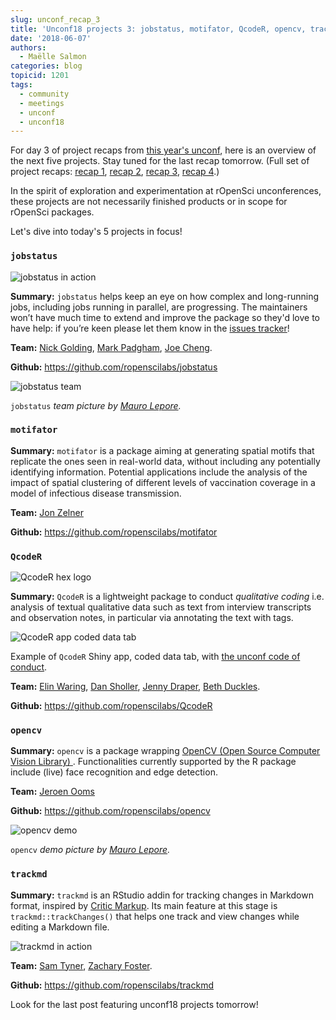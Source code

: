 ```yaml
---
slug: unconf_recap_3
title: 'Unconf18 projects 3: jobstatus, motifator, QcodeR, opencv, trackmd'
date: '2018-06-07'
authors:
  - Maëlle Salmon
categories: blog
topicid: 1201
tags:
  - community
  - meetings
  - unconf
  - unconf18
---
```


For day 3 of project recaps from [this year's unconf]((/tags/unconf18/)), here is an overview of the next five projects. Stay tuned for the last recap tomorrow. (Full set of project recaps: [recap 1](/blog/2018/06/05/unconf_recap_1/), [recap 2](/blog/2018/06/06/unconf18_recap_2/), [recap 3](/blog/2018/06/07/unconf_recap_3/), [recap 4](/blog/2018/06/08/unconf_recap_4/).)

In the spirit of exploration and experimentation at rOpenSci unconferences, these projects are not necessarily finished products or in scope for rOpenSci packages.

Let's dive into today's 5 projects in focus! 
### `jobstatus`

![jobstatus in action](/img/blog-images/2018-06-07-unconf18_recap_3/jobstatus.gif)

**Summary:** `jobstatus` helps keep an eye on how complex and long-running jobs, including jobs running in parallel, are progressing. The maintainers won’t have much time to extend and improve the package so they'd love to have help: if you’re keen please let them know in the [issues tracker](https://github.com/ropenscilabs/jobstatus/issues)!

**Team:** [Nick Golding](https://github.com/goldingn), [Mark Padgham](https://github.com/mpadge), [Joe Cheng](https://github.com/jcheng5).


**Github:** https://github.com/ropenscilabs/jobstatus

![jobstatus team](/img/blog-images/2018-06-07-unconf18_recap_3/jobstatus.jpg)

`jobstatus` *team picture by [Mauro Lepore](https://twitter.com/mauro_lepore).*

### `motifator`

**Summary:** `motifator` is a package aiming at generating spatial motifs that replicate the ones seen in real-world data, without including any potentially identifying information. Potential applications include the analysis of the impact of spatial clustering of different levels of vaccination coverage in a model of infectious disease transmission.

**Team:** [Jon Zelner](http://www.jonzelner.net/)

**Github:** https://github.com/ropenscilabs/motifator

### `QcodeR`

![QcodeR hex logo](/img/blog-images/2018-06-07-unconf18_recap_3/qcoder.png)

**Summary:** `QcodeR` is a lightweight package to conduct _qualitative coding_ i.e. analysis of textual qualitative data such as text from interview transcripts and observation notes, in particular via annotating the text with tags.

![QcodeR app coded data tab](/img/blog-images/2018-06-07-unconf18_recap_3/qcoder_codeddata.png)

Example of `QcodeR` Shiny app, coded data tab, with [the unconf code of conduct](http://unconf18.ropensci.org/coc.html).

**Team:** [Elin Waring](https://github.com/elinw), [Dan Sholler](https://github.com/dsholler), [Jenny Draper](https://github.com/learithe), [Beth Duckles](https://github.com/bduckles).

**Github:** https://github.com/ropenscilabs/QcodeR

### `opencv`

**Summary:** `opencv` is a package wrapping [OpenCV (Open Source Computer Vision Library) ](https://opencv.org/). Functionalities currently supported by the R package include (live) face recognition and edge detection.

**Team:** [Jeroen Ooms](https://github.com/jeroen)

**Github:** https://github.com/ropenscilabs/opencv

![opencv demo](/img/blog-images/2018-06-07-unconf18_recap_3/opencv.jpg)

`opencv` *demo picture by [Mauro Lepore](https://twitter.com/mauro_lepore).*

### `trackmd`

**Summary:** `trackmd` is an RStudio addin for tracking changes in Markdown format, inspired by [Critic Markup](http://criticmarkup.com/). Its main feature at this stage is `trackmd::trackChanges()` that helps one track and view changes while editing a Markdown file.

![trackmd in action](/img/blog-images/2018-06-07-unconf18_recap_3/trackmd.gif)

**Team:** [Sam Tyner](https://github.com/sctyner), [Zachary Foster](https://github.com/zachary-foster).

**Github:** https://github.com/ropenscilabs/trackmd

Look for the last post featuring unconf18 projects tomorrow!
